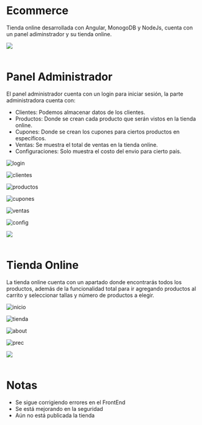 
# Ecommerce

Tienda online desarrollada con Angular, MonogoDB y NodeJs, cuenta con un panel adiminstrador y su tienda online.

<img src="https://user-images.githubusercontent.com/73097560/115834477-dbab4500-a447-11eb-908a-139a6edaec5c.gif"><br><br>

# Panel Administrador

El panel administrador cuenta con un login para iniciar sesión, la parte administradora cuenta con:

 - Clientes: Podemos almacenar datos de los clientes.
 - Productos: Donde se crean cada producto que serán vistos en la tienda online.
 - Cupones: Donde se crean los cupones para ciertos productos en específicos.
 - Ventas: Se muestra el total de ventas en la tienda online.
 - Configuraciones: Solo muestra el costo del envio para cierto pais. 


![login](https://github.com/AndresFelipe23/Ecommerce/assets/75282613/1645d3e6-a839-45e4-b477-59ce1dcec373)

![clientes](https://github.com/AndresFelipe23/Ecommerce/assets/75282613/8bcf0317-d3ab-4bf0-a9e3-6ff9e09280d8)

![productos](https://github.com/AndresFelipe23/Ecommerce/assets/75282613/74c82735-e430-4cb1-8a75-ff758e533b95)

![cupones](https://github.com/AndresFelipe23/Ecommerce/assets/75282613/ed3d91a1-d3f4-4bf2-8cf5-84d538a88d99)

![ventas](https://github.com/AndresFelipe23/Ecommerce/assets/75282613/0b44b12a-f4b7-4d17-979a-7021ac641d5a)

![config](https://github.com/AndresFelipe23/Ecommerce/assets/75282613/f5291d41-3907-417c-a94a-2605a1546434)


<img src="https://user-images.githubusercontent.com/73097560/115834477-dbab4500-a447-11eb-908a-139a6edaec5c.gif"><br><br>

# Tienda Online

La tienda online cuenta con un apartado donde encontrarás todos los productos, además de la funcionalidad total para ir agregando productos al carrito y seleccionar tallas y número de productos a elegir.

![inicio](https://github.com/AndresFelipe23/Ecommerce/assets/75282613/731a9232-7d3b-45ce-9e90-2da04e28cdff)

![tienda](https://github.com/AndresFelipe23/Ecommerce/assets/75282613/79de4bdf-49f8-49e2-b424-c577e939c5a0)

![about](https://github.com/AndresFelipe23/Ecommerce/assets/75282613/b0151991-a2e7-4e1c-8a09-0e19f1d048c2)

![prec](https://github.com/AndresFelipe23/Ecommerce/assets/75282613/c82c7525-367c-4581-be99-240d10fa9e03)


<img src="https://user-images.githubusercontent.com/73097560/115834477-dbab4500-a447-11eb-908a-139a6edaec5c.gif"><br><br>

# Notas

- Se sigue corrigiendo errores en el FrontEnd
- Se está mejorando en la seguridad
- Aún no está publicada la tienda
